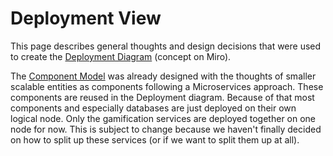 # Deployment View

This page describes general thoughts and design decisions that were used to create the [Deployment Diagram](https://miro.com/app/board/o9J_ldsCOKg=/?moveToWidget=3074457352127621741&cot=12) (concept on Miro).

The [Component Model](./Application-Architecture--Implementation-View) was already designed with the thoughts of smaller scalable entities as components following a Microservices approach. These components are reused in the Deployment diagram. Because of that most components and especially databases are just deployed on their own logical node. Only the gamification services are deployed together on one node for now. This is subject to change because we haven't finally decided on how to split up these services (or if we want to split them up at all).
